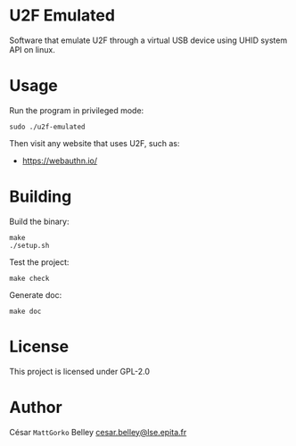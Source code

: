 U2F Emulated
============

Software that emulate U2F through a virtual USB device using UHID
system API on linux.

# Usage

Run the program in privileged mode:
```shell
sudo ./u2f-emulated
```

Then visit any website that uses U2F, such as:
- https://webauthn.io/

# Building

Build the binary:
```shell
make
./setup.sh
```

Test the project:
```shell
make check
```

Generate doc:
```
make doc
```

# License

This project is licensed under GPL-2.0

# Author

César `MattGorko` Belley <cesar.belley@lse.epita.fr>

